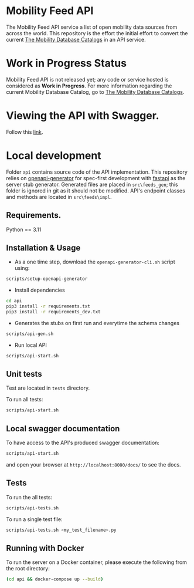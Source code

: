 # Mobility Feed API

The Mobility Feed API service a list of open mobility data sources from across the world. This repository is the effort the initial effort to convert the current [The Mobility Database Catalogs](https://github.com/MobilityData/mobility-database-catalogs) in an API service.

# Work in Progress Status

Mobility Feed API is not released yet; any code or service hosted is considered as **Work in Progress**. For more information regarding the current Mobility Database Catalog, go to [The Mobility Database Catalogs](https://github.com/MobilityData/mobility-database-catalogs).

# Viewing the API with Swagger. 

Follow this [link](https://mobilitydata.github.io/mobility-feed-api/SwaggerUI/index.html).

# Local development

Folder `api` contains source code of the API implementation. This repository relies on [openapi-generator](https://openapi-generator.tech/) for spec-first development with [fastapi](https://openapi-generator.tech/docs/generators/python-fastapi) as the server stub generator. Generated files are placed in `src\feeds_gen`; this folder is ignored in git as it should not be modified. API's endpoint classes and methods are located in `src\feeds\impl`.

## Requirements.

Python == 3.11

## Installation & Usage

- As a one time step, download the `openapi-generator-cli.sh` script using:
```bash
scripts/setup-openapi-generator
```
- Install dependencies
```bash
cd api
pip3 install -r requirements.txt
pip3 install -r requirements_dev.txt
```
- Generates the stubs on first run and everytime the schema changes
```bash
scripts/api-gen.sh
```
- Run local API 
```bash
scripts/api-start.sh
```

## Unit tests
Test are located in `tests` directory.

To run all tests:
```bash
scripts/api-start.sh
```

## Local swagger documentation

To have access to the API's produced swagger documentation:
```bash
scripts/api-start.sh
```
and open your browser at `http://localhost:8080/docs/` to see the docs.

## Tests

To run the all tests:

```bash
scripts/api-tests.sh
```

To run a single test file:
```bash
scripts/api-tests.sh <my_test_filename>.py
```

## Running with Docker

To run the server on a Docker container, please execute the following from the root directory:

```bash
(cd api && docker-compose up --build)
```